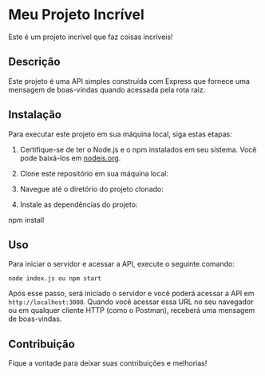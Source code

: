 # Meu Projeto Incrível

Este é um projeto incrível que faz coisas incríveis!

## Descrição

Este projeto é uma API simples construída com Express que fornece uma mensagem de boas-vindas quando acessada pela rota raiz.

## Instalação

Para executar este projeto em sua máquina local, siga estas etapas:

1. Certifique-se de ter o Node.js e o npm instalados em seu sistema. Você pode baixá-los em [nodejs.org](https://nodejs.org/).

2. Clone este repositório em sua máquina local:


3. Navegue até o diretório do projeto clonado:


4. Instale as dependências do projeto:

  npm install

  
## Uso

Para iniciar o servidor e acessar a API, execute o seguinte comando:

    node index.js ou npm start

    
Após esse passo, será iniciado o servidor e você poderá acessar a API em `http://localhost:3000`. Quando você acessar essa URL no seu navegador ou em qualquer cliente HTTP (como o Postman), receberá uma mensagem de boas-vindas.

## Contribuição

Fique a vontade para deixar suas contribuições e melhorias!




